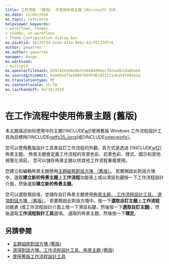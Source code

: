 ```yaml
---
title: 工作流程 （舊版） 中使用佈景主題 |Microsoft 文件
ms.date: 11/04/2016
ms.topic: reference
helpviewer_keywords:
- workflows, themes
- themes, in workflows
- Theme Configuration dialog box
ms.assetid: 10225f34-aced-432a-846c-82cf6137d7c0
author: gewarren
ms.author: gewarren
manager: douge
ms.workload:
- multiple
ms.openlocfilehash: 0297426568e9b15d668490becfd2ae0b2da86ab6
ms.sourcegitcommit: 6a9d5bd75e50947659fd6c837111a6a547884e2a
ms.translationtype: MT
ms.contentlocale: zh-TW
ms.lasthandoff: 04/16/2018
---
```

# <a name="using-themes-in-workflows-legacy"></a>在工作流程中使用佈景主題 (舊版)
本主題描述如何使用中的主題[!INCLUDE[wf](../workflow-designer/includes/wf_md.md)]使用舊版 Windows 工作流程設計工具為目標時[!INCLUDE[netfx35_long](../workflow-designer/includes/netfx35_long_md.md)]或[!INCLUDE[vstecwinfx](../workflow-designer/includes/vstecwinfx_md.md)]。

 您可以使用舊版設計工具來自訂工作流程的外觀，其方式是透過 [!INCLUDE[wf2](../workflow-designer/includes/wf2_md.md)] 佈景主題。 佈景主題會定義工作流程的背景色彩、前景色彩、樣式、圖示和其他視覺化項目。 您可以儲存佈景主題以供其他工作流程重複使用。

 您建立和編輯佈景主題使用[主題組態對話方塊 （舊版）](../workflow-designer/theme-configuration-dialog-box-legacy.md)。 若要開啟此對話方塊中，選取**建立新的佈景主題**上**工作流程**功能表上或以滑鼠右鍵按一下工作流程設計介面，然後選取**建立新的佈景主題**。

 您可以選取預設值，並儲存自訂佈景主題使用[佈景主題、 工作流程設計工具、 選項對話方塊 （舊版）](../workflow-designer/themes-workflow-designer-options-dialog-box-legacy.md)。 若要開啟此對話方塊中，按一下**選取自訂主題**上**工作流程**功能表 (或工作流程設計介面上按一下滑鼠右鍵，然後按一下**選取自訂主題**)，然後選取**工作流程設計工具**選項。 選取的佈景主題，然後按一下**確定**。

## <a name="see-also"></a>另請參閱

- [主題組態對話方塊 (舊版)](../workflow-designer/theme-configuration-dialog-box-legacy.md)
- [選項對話方塊、工作流程設計工具、佈景主題 (舊版)](../workflow-designer/themes-workflow-designer-options-dialog-box-legacy.md)
- [使用舊版工作流程設計工具](../workflow-designer/using-the-legacy-workflow-designer.md)